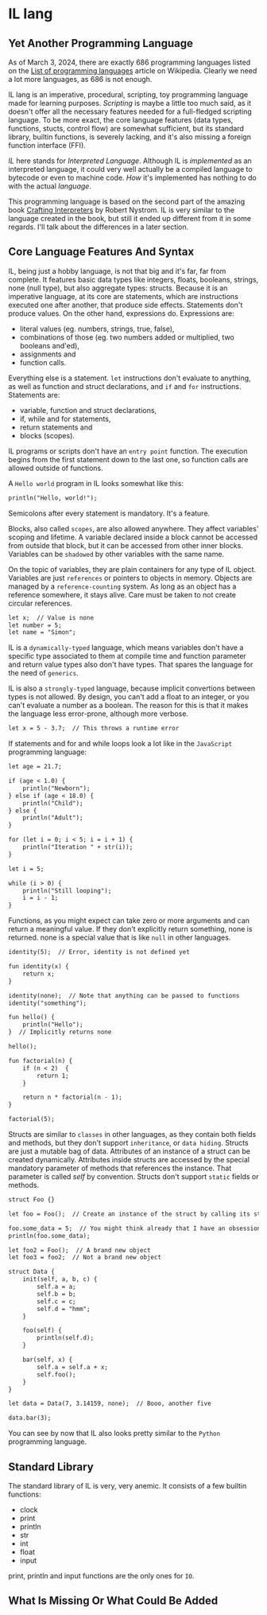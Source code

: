 # IL lang

## Yet Another Programming Language

As of March 3, 2024, there are exactly 686 programming languages listed on the
[List of programming languages](https://en.wikipedia.org/wiki/List_of_programming_languages) article on Wikipedia.
Clearly we need a lot more languages, as 686 is not enough.

IL lang is an imperative, procedural, scripting, toy programming language made for learning purposes. *Scripting* is
maybe a little too much said, as it doesn't offer all the necessary features needed for a full-fledged scripting
language. To be more exact, the core language features (data types, functions, stucts, control flow) are somewhat
sufficient, but its standard library, builtin functions, is severely lacking, and it's also missing a foreign
function interface (FFI).

*IL* here stands for *Interpreted Language*. Although IL is *implemented* as an interpreted language, it could very
well actually be a compiled language to bytecode or even to machine code. *How* it's implemented has nothing to
do with the actual *language*.

This programming language is based on the second part of the amazing book
[Crafting Interpreters](https://craftinginterpreters.com/) by Robert Nystrom. IL is very similar to the language
created in the book, but still it ended up different from it in some regards. I'll talk about the differences in
a later section.

## Core Language Features And Syntax

IL, being just a hobby language, is not that big and it's far, far from complete. It features basic data types like
integers, floats, booleans, strings, none (null type), but also aggregate types: structs. Because it is an imperative
language, at its core are statements, which are instructions executed one after another, that produce side effects.
Statements don't produce values. On the other hand, expressions do. Expressions are:

- literal values (eg. numbers, strings, true, false),
- combinations of those (eg. two numbers added or multiplied, two booleans and'ed),
- assignments and
- function calls.

Everything else is a statement. `let` instructions don't evaluate to anything, as well as function and struct
declarations, and `if` and `for` instructions. Statements are:

- variable, function and struct declarations,
- if, while and for statements,
- return statements and
- blocks (scopes).

IL programs or scripts don't have an `entry point` function. The execution begins from the first statement down to the
last one, so function calls are allowed outside of functions.

A `Hello world` program in IL looks somewhat like this:

```txt
println("Hello, world!");
```

Semicolons after every statement is mandatory. It's a feature.

Blocks, also called `scopes`, are also allowed anywhere. They affect variables' scoping and lifetime. A variable
declared inside a block cannot be accessed from outside that block, but it can be accessed from other inner blocks.
Variables can be `shadowed` by other variables with the same name.

On the topic of variables, they are plain containers for any type of IL object. Variables are just `references` or
pointers to objects in memory. Objects are managed by a `reference-counting` system. As long as an object has a
reference somewhere, it stays alive. Care must be taken to not create circular references.

```txt
let x;  // Value is none
let number = 5;
let name = "Simon";
```

IL is a `dynamically-typed` language, which means variables don't have a specific type associated to them at
compile time and function parameter and return value types also don't have types. That spares the language for
the need of `generics`.

IL is also a `strongly-typed` language, because implicit convertions between types is not allowed. By design, you
can't add a float to an integer, or you can't evaluate a number as a boolean. The reason for this is that it
makes the language less error-prone, although more verbose.

```txt
let x = 5 - 3.7;  // This throws a runtime error
```

If statements and for and while loops look a lot like in the `JavaScript` programming language:

```txt
let age = 21.7;

if (age < 1.0) {
    println("Newborn");
} else if (age < 18.0) {
    println("Child");
} else {
    println("Adult");
}

for (let i = 0; i < 5; i = i + 1) {
    println("Iteration " + str(i));
}

let i = 5;

while (i > 0) {
    println("Still looping");
    i = i - 1;
}
```

Functions, as you might expect can take zero or more arguments and can return a meaningful value. If they don't
explicitly return something, none is returned. none is a special value that is like `null` in other languages.

```txt
identity(5);  // Error, identity is not defined yet

fun identity(x) {
    return x;
}

identity(none);  // Note that anything can be passed to functions
identity("something");

fun hello() {
    println("Hello");
}  // Implicitly returns none

hello();

fun factorial(n) {
    if (n < 2)  {
        return 1;
    }

    return n * factorial(n - 1);
}

factorial(5);
```

Structs are similar to `classes` in other languages, as they contain both fields and methods, but they don't
support `inheritance`, or `data hiding`. Structs are just a mutable bag of data. Attributes of an instance of
a struct can be created dynamically. Attributes inside structs are accessed by the special mandatory parameter
of methods that references the instance. That parameter is called *self* by convention. Structs don't support
`static` fields or methods.

```txt
struct Foo {}

let foo = Foo();  // Create an instance of the struct by calling its struct name

foo.some_data = 5;  // You might think already that I have an obsession with the number five
println(foo.some_data);

let foo2 = Foo();  // A brand new object
let foo3 = foo2;  // Not a brand new object

struct Data {
    init(self, a, b, c) {
        self.a = a;
        self.b = b;
        self.c = c;
        self.d = "hmm";
    }

    foo(self) {
        println(self.d);
    }

    bar(self, x) {
        self.a = self.a + x;
        self.foo();
    }
}

let data = Data(7, 3.14159, none);  // Booo, another five

data.bar(3);

```

You can see by now that IL also looks pretty similar to the `Python` programming language.

## Standard Library

The standard library of IL is very, very anemic. It consists of a few builtin functions:

- clock
- print
- println
- str
- int
- float
- input

print, println and input functions are the only ones for `IO`.

## What Is Missing Or What Could Be Added
